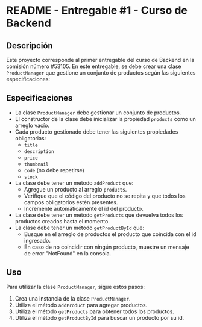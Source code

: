 # README - Entregable #1 - Curso de Backend

## Descripción

Este proyecto corresponde al primer entregable del curso de Backend en la comisión número #53105. En este entregable, se debe crear una clase `ProductManager` que gestione un conjunto de productos según las siguientes especificaciones:

## Especificaciones

- La clase `ProductManager` debe gestionar un conjunto de productos.
- El constructor de la clase debe inicializar la propiedad `products` como un arreglo vacío.
- Cada producto gestionado debe tener las siguientes propiedades obligatorias:
  - `title`
  - `description`
  - `price`
  - `thumbnail`
  - `code` (no debe repetirse)
  - `stock`
- La clase debe tener un método `addProduct` que:
  - Agregue un producto al arreglo `products`.
  - Verifique que el código del producto no se repita y que todos los campos obligatorios estén presentes.
  - Incremente automáticamente el id del producto.
- La clase debe tener un método `getProducts` que devuelva todos los productos creados hasta el momento.
- La clase debe tener un método `getProductById` que:
  - Busque en el arreglo de productos el producto que coincida con el id ingresado.
  - En caso de no coincidir con ningún producto, muestre un mensaje de error "NotFound" en la consola.

## Uso

Para utilizar la clase `ProductManager`, sigue estos pasos:

1. Crea una instancia de la clase `ProductManager`.
2. Utiliza el método `addProduct` para agregar productos.
3. Utiliza el método `getProducts` para obtener todos los productos.
4. Utiliza el método `getProductById` para buscar un producto por su id.